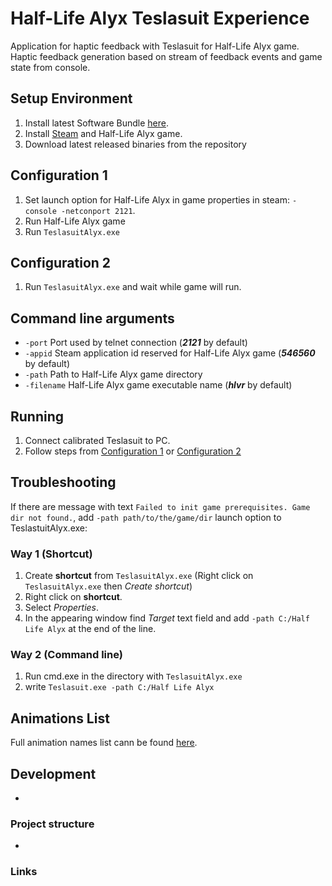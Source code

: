 # Half-Life Alyx Teslasuit Experience

Application for haptic feedback with Teslasuit for Half-Life Alyx game. Haptic feedback generation based on stream of feedback events and game state from console.

## Setup Environment
1. Install latest Software Bundle [here](http://developer.teslasuit.io).
2. Install [Steam](https://store.steampowered.com/) and Half-Life Alyx game.
3. Download latest released binaries from the repository

## Configuration 1
1. Set launch option for Half-Life Alyx in game properties in steam: `-console -netconport 2121`.
2. Run Half-Life Alyx game
3. Run `TeslasuitAlyx.exe`

## Configuration 2
1. Run `TeslasuitAlyx.exe` and wait while game will run.

## Command line arguments
- `-port` Port used by telnet connection (_**2121**_ by default)
- `-appid` Steam application id reserved for Half-Life Alyx game (_**546560**_ by default)
- `-path` Path to Half-Life Alyx game directory
- `-filename` Half-Life Alyx game executable name (_**hlvr**_ by default)

## Running
1. Connect calibrated Teslasuit to PC.
2. Follow steps from [Configuration 1](#configuration-1) or [Configuration 2](#configuration-2)

## Troubleshooting
If there are message with text `Failed to init game prerequisites. Game dir not found.`, add `-path path/to/the/game/dir` launch option to TeslastuitAlyx.exe:
### Way 1 (Shortcut)
1. Create **shortcut** from `TeslasuitAlyx.exe` (Right click on `TeslasuitAlyx.exe` then _Create shortcut_)
2. Right click on **shortcut**.
3. Select _Properties_.
4. In the appearing window find _Target_ text field and add `-path C:/Half Life Alyx` at the end of the line.

### Way 2 (Command line)
1. Run cmd.exe in the directory with `TeslasuitAlyx.exe`
2. write `Teslasuit.exe -path C:/Half Life Alyx`

## Animations List
Full animation names list cann be found [here](/AnimationList.md). 

## Development
-

### Project structure
-

### Links
